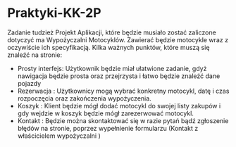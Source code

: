 # Praktyki-KK-2P

Zadanie tudzież Projekt Aplikacji, które będzie musiało zostać zaliczone dotyczyć ma Wypożyczalni Motocyklów. Zawierać będzie motocykle wraz z oczywiście ich specyfikacją. Kilka ważnych punktów, które muszą się znaleźć na stronie:

- Prosty interfejs: Użytkownik będzie miał ułatwione zadanie, gdyż nawigacja będzie prosta oraz przejrzysta i łatwo będzie znaleźć dane pojazdy
- Rezerwacja : Użytkownicy mogą wybrać konkretny motocykl, datę i czas rozpoczęcia oraz zakończenia wypożyczenia.
- Koszyk : Klient będzie mógł dodać motocykl do swojej listy zakupów i gdy wejdzie w koszyk będzie mógł zarezerwować motocykl.
- Kontakt : Będzie można skontaktować się w razie pytań bądź zgłoszenie błędów na stronie, poprzez wypełnienie formularzu (Kontakt z właścicielem wypożyczalni )
